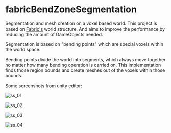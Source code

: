 # fabricBendZoneSegmentation

Segmentation and mesh creation on a voxel based world. This project is based on [Fabric's](http://torrenglabs.com/fabric/) world structure. And aims to improve the performance by reducing the amount of GameObjects needed.

Segmentation is based on "bending points" which are special voxels within the world space.

Bending points divide the world into segments, which always move together no matter how many bending operation is carried on. This implementation finds those region bounds and create meshes out of the voxels within those bounds.

Some screenshots from unity editor:

![ss_01](http://imgur.com/U3zQsEP "screenshot")

![ss_02](http://imgur.com/i3RtQB4 "screenshot")

![ss_03](http://imgur.com/2GcvDi8 "screenshot")

![ss_04](http://imgur.com/lb7iRjq "screenshot")
